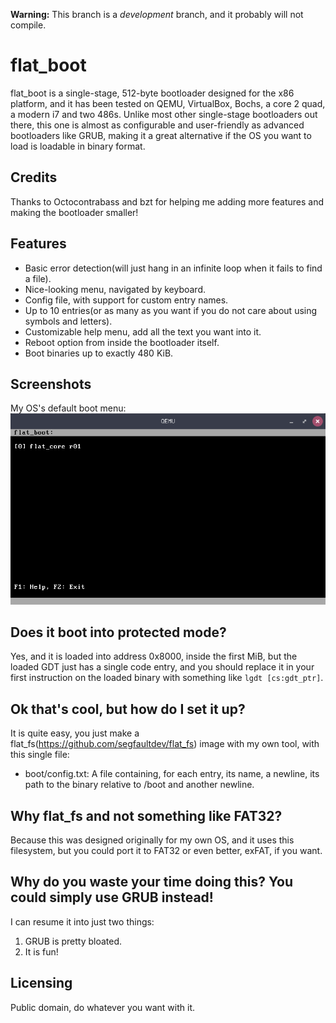 **Warning:** This branch is a _development_ branch, and it probably will not compile.

# flat_boot
flat_boot is a single-stage, 512-byte bootloader designed for the x86 platform, and it has been tested on QEMU, VirtualBox, Bochs, a core 2 quad, a modern i7 and two 486s. Unlike most other single-stage bootloaders out there, this one is almost as configurable and user-friendly as advanced bootloaders like GRUB, making it a great alternative if the OS you want to load is loadable in binary format.

## Credits
Thanks to Octocontrabass and bzt for helping me adding more features and making the bootloader smaller!

## Features
- Basic error detection(will just hang in an infinite loop when it fails to find a file).
- Nice-looking menu, navigated by keyboard.
- Config file, with support for custom entry names.
- Up to 10 entries(or as many as you want if you do not care about using symbols and letters).
- Customizable help menu, add all the text you want into it.
- Reboot option from inside the bootloader itself.
- Boot binaries up to exactly 480 KiB.

## Screenshots
My OS's default boot menu:<br>
![](https://github.com/segfaultdev/flat_boot/raw/development/photo.png)

## Does it boot into protected mode?
Yes, and it is loaded into address 0x8000, inside the first MiB, but the loaded GDT just has a single code entry, and you should replace it in your first instruction on the loaded binary with something like ```lgdt [cs:gdt_ptr]```.

## Ok that's cool, but how do I set it up?
It is quite easy, you just make a flat_fs(https://github.com/segfaultdev/flat_fs) image with my own tool, with this single file:
- boot/config.txt: A file containing, for each entry, its name, a newline, its path to the binary relative to /boot and another newline.

## Why flat_fs and not something like FAT32?
Because this was designed originally for my own OS, and it uses this filesystem, but you could port it to FAT32 or even better, exFAT, if you want.

## Why do you waste your time doing this? You could simply use GRUB instead!
I can resume it into just two things:
1. GRUB is pretty bloated.
2. It is fun!

## Licensing
Public domain, do whatever you want with it.
